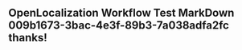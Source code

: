 <properties
ms.topic="hero-topic1"
ms.test1="hero-topic"
ms.test2="test"/>

## OpenLocalization Workflow Test MarkDown 009b1673-3bac-4e3f-89b3-7a038adfa2fc thanks!
